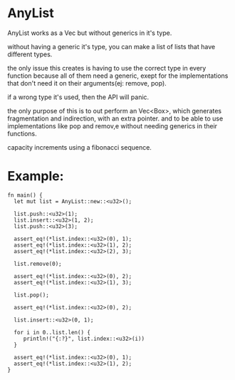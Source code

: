 # AnyList
 AnyList works as a Vec<T> but without generics in it's type.
 
 without having a generic it's type, you can make a list of lists that
 have different types.

 the only issue this creates is having to use the correct type
 in every function because all of them need a generic, exept for
 the implementations that don't need it on their arguments(ej: remove, pop).

 if a wrong type it's used, then the API will panic.

 the only purpose of this is to out perform an Vec<Box<Any>>, which
 generates fragmentation and indirection, with an extra pointer. and
 to be able to use implementations like pop and remov,e without needing
 generics in their functions.
 
 capacity increments using a fibonacci sequence.
 
 # Example:
 ```
 fn main() {
   let mut list = AnyList::new::<u32>();

   list.push::<u32>(1);
   list.insert::<u32>(1, 2);
   list.push::<u32>(3);

   assert_eq!(*list.index::<u32>(0), 1);
   assert_eq!(*list.index::<u32>(1), 2);
   assert_eq!(*list.index::<u32>(2), 3);

   list.remove(0);

   assert_eq!(*list.index::<u32>(0), 2);
   assert_eq!(*list.index::<u32>(1), 3);

   list.pop();

   assert_eq!(*list.index::<u32>(0), 2);
   
   list.insert::<u32>(0, 1);
   
   for i in 0..list.len() {
      println!("{:?}", list.index::<u32>(i))
   }

   assert_eq!(*list.index::<u32>(0), 1);
   assert_eq!(*list.index::<u32>(1), 2);
 }
 ```
